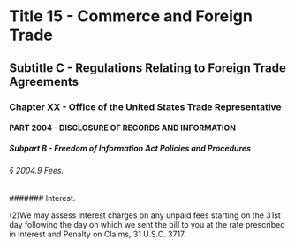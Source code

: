 
# Title 15 - Commerce and Foreign Trade
## Subtitle C - Regulations Relating to Foreign Trade Agreements
### Chapter XX - Office of the United States Trade Representative
#### PART 2004 - DISCLOSURE OF RECORDS AND INFORMATION
##### Subpart B - Freedom of Information Act Policies and Procedures
###### § 2004.9 Fees.
####### Interest.

(2)We may assess interest charges on any unpaid fees starting on the 31st day following the day on which we sent the bill to you at the rate prescribed in Interest and Penalty on Claims, 31 U.S.C. 3717.
